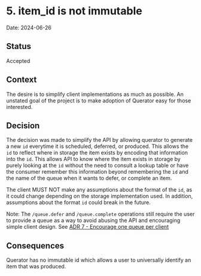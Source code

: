 # 5. item_id is not immutable

Date: 2024-06-26

## Status

Accepted

## Context

The desire is to simplify client implementations as much as possible. An unstated goal of the project is to make 
adoption of Querator easy for those interested.

## Decision

The decision was made to simplify the API by allowing querator to generate a new `id` everytime it is 
scheduled, deferred, or produced. This allows the `id` to reflect where in storage the item exists by
encoding that information into the `id`. This allows API to know where the item exists in storage by purely 
looking at the `id` without the need to consult a lookup table or have the consumer remember this information 
beyond remembering the `id` and the name of the queue when it wants to defer, or complete an item.

The client MUST NOT make any assumptions about the format of the `id`, as it could change depending on the storage
implementation used. In addition, assumptions about the format `id` could break in the future.

Note: The `/queue.defer` and `/queue.complete` operations still require the user to provide a queue as a way 
to avoid abusing the API and encouraging simple client design. See [ADR 7 - Encourage one queue per client](0007-encourage-simple-clients)

## Consequences

Querator has no immutable id which allows a user to universally identify an item that was produced.
